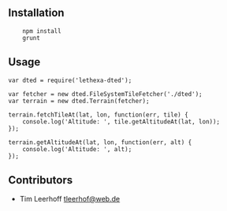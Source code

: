 Installation
------------

        npm install
        grunt

Usage
-----

	var dted = require('lethexa-dted');

	var fetcher = new dted.FileSystemTileFetcher('./dted');
	var terrain = new dted.Terrain(fetcher);

	terrain.fetchTileAt(lat, lon, function(err, tile) {
		console.log('Altitude: ', tile.getAltitudeAt(lat, lon));
	});

	terrain.getAltitudeAt(lat, lon, function(err, alt) {
		console.log('Altitude: ', alt);
	});

Contributors
------------

* Tim Leerhoff <tleerhof@web.de>
 
